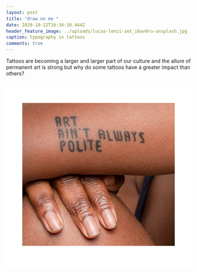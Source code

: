 ```yaml
---
layout: post
title: "draw on me "
date: 2020-10-12T16:34:10.444Z
header_feature_image: ../uploads/lucas-lenzi-zet_i6av9ru-unsplash.jpg
caption: typography in tattoos
comments: true
---
```

Tattoos are becoming a larger and larger part of our culture and the allure of permanent art is strong but why do some tattoos have a greater impact than others?

![Powerful Words @curology ](../uploads/photos-blog-2.png "Powerful Words @curology ")
